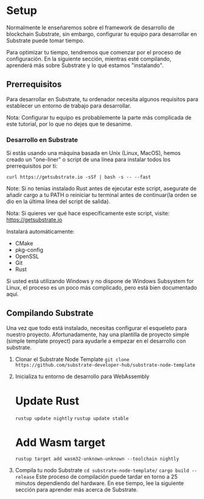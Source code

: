 # Setup
Normalmente le enseñaremos sobre el framework de desarrollo de blockchain Substrate, sin embargo, configurar tu equipo para desarrollar en Substrate puede tomar tiempo.

Para optimizar tu tiempo, tendremos que comenzar por el proceso de configuración. En la siguiente sección, mientras esté compilando, aprenderá más sobre Substrate y lo qué estamos "instalando".

## Prerrequisitos

Para desarrollar en Substrate, tu ordenador necesita algunos requisitos para establecer un entorno de trabajo para desarrollar.

Nota: Configurar tu equipo es probablemente la parte más complicada de este tutorial, por lo que no dejes que te desanime.

### Desarrollo en Substrate

Si estás usando una máquina basada en Unix (Linux, MacOS), hemos creado un "one-liner" o script de una línea para instalar todos los prerrequisitos por ti:

`curl https://getsubstrate.io -sSf | bash -s -- --fast` 

Note: Si no tenías instalado Rust antes de ejecutar este script, asegurate de añadir cargo a tu PATH o reiniciar tu terminal antes de continuar(la orden se dio en la última línea del script de salida).

Nota: Si quieres ver qué hace específicamente este script, visite: https://getsubstrate.io

Instalará automáticamente:

- CMake
- pkg-config
- OpenSSL
- Git
- Rust

Si usted está utilizando Windows y no dispone de Windows Subsystem for Linux, el proceso es un poco más complicado, pero está bien documentado aquí.

## Compilando Substrate

Una vez que todo está instalado, necesitas configurar el esqueleto para nuestro proyecto. Afortunadamente, hay una plantilla de proyecto simple (simple template proyect) para ayudarle a empezar en el desarrollo con substrate.

1. Clonar el Substrate Node Template
    `git clone https://github.com/substrate-developer-hub/substrate-node-template`
2. Inicializa tu entorno de desarrollo para WebAssembly
    # Update Rust
    `rustup update nightly`
    `rustup update stable`

    # Add Wasm target
    `rustup target add wasm32-unknown-unknown --toolchain nightly`
3. Compila tu nodo Substrate
    `cd substrate-node-template/`
    `cargo build --release`
Este proceso de compilación puede tardar en torno a 25 minutos dependiendo del hardware. En ese tiempo, lee la siguiente sección para aprender más acerca de Substrate.


